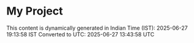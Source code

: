 # My Project

This content is dynamically generated in Indian Time (IST): 2025-06-27 19:13:58 IST
Converted to UTC: 2025-06-27 13:43:58 UTC
